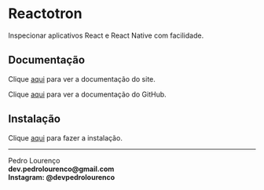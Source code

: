 # Reactotron

Inspecionar aplicativos React e React Native com facilidade.

## Documentação

Clique [aqui](https://infinite.red/reactotron) para ver a documentação do site.

Clique [aqui](https://github.com/infinitered/reactotron) para ver a documentação do GitHub.

## Instalação

Clique [aqui](https://github.com/infinitered/reactotron/releases) para fazer a instalação.

<hr>
<stong>Pedro Lourenço</strong><br>
<Strong>dev.pedrolourenco@gmail.com</strong><br>
<Strong>Instagram: @devpedrolourenco</strong>